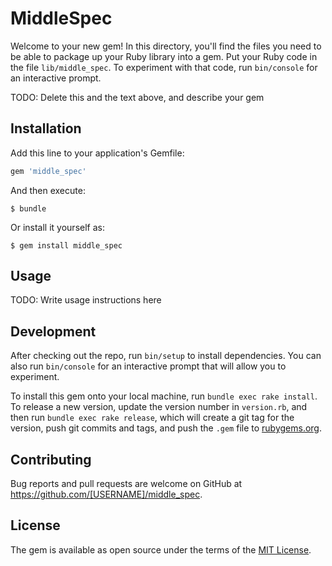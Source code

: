 # MiddleSpec

Welcome to your new gem! In this directory, you'll find the files you need to be able to package up your Ruby library into a gem. Put your Ruby code in the file `lib/middle_spec`. To experiment with that code, run `bin/console` for an interactive prompt.

TODO: Delete this and the text above, and describe your gem

## Installation

Add this line to your application's Gemfile:

```ruby
gem 'middle_spec'
```

And then execute:

    $ bundle

Or install it yourself as:

    $ gem install middle_spec

## Usage

TODO: Write usage instructions here

## Development

After checking out the repo, run `bin/setup` to install dependencies. You can also run `bin/console` for an interactive prompt that will allow you to experiment.

To install this gem onto your local machine, run `bundle exec rake install`. To release a new version, update the version number in `version.rb`, and then run `bundle exec rake release`, which will create a git tag for the version, push git commits and tags, and push the `.gem` file to [rubygems.org](https://rubygems.org).

## Contributing

Bug reports and pull requests are welcome on GitHub at https://github.com/[USERNAME]/middle_spec.


## License

The gem is available as open source under the terms of the [MIT License](http://opensource.org/licenses/MIT).

